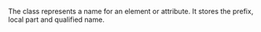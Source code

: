 The class represents a name for an element or attribute. It stores the prefix, local part and qualified name.